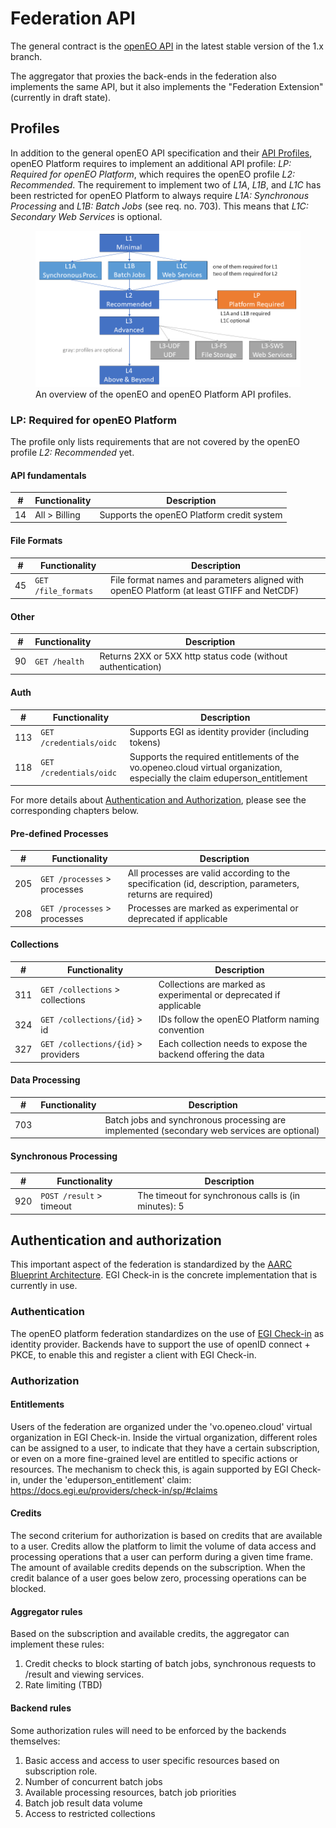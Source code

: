 # Federation API

The general contract is the [openEO API](https://api.openeo.org) in the latest stable version of the 1.x branch.

The aggregator that proxies the back-ends in the federation also implements the same API, but it also implements the "Federation Extension" (currently in draft state).

## Profiles

In addition to the general openEO API specification and their [API Profiles](https://openeo.org/documentation/1.0/developers/profiles/api.html),
openEO Platform requires to implement an additional API profile:
*LP: Required for openEO Platform*, which requires the openEO profile *L2: Recommended*.
The requirement to implement two of *L1A*, *L1B*, and *L1C* has been restricted for openEO Platform to always require *L1A: Synchronous Processing* and *L1B: Batch Jobs* (see req. no. 703). This means that *L1C: Secondary Web Services* is optional.

<figure>
    <img src="./profiles/api.png" alt="The hierarchy of openEO and openEO Platform API profiles.">
    <figcaption>An overview of the openEO and openEO Platform API profiles.</figcaption>
</figure>

### LP: Required for openEO Platform

The profile only lists requirements that are not covered by the openEO profile *L2: Recommended* yet.

#### API fundamentals

| # | Functionality | Description |
| -- | -- | -- |
| 14 | All > Billing | Supports the openEO Platform credit system |

#### File Formats

| # | Functionality | Description |
| -- | -- | -- |
| 45 | `GET /file_formats` | File format names and parameters aligned with openEO Platform (at least GTIFF and NetCDF) |

#### Other

| # | Functionality | Description |
| -- | -- | -- |
| 90 | `GET /health` | Returns 2XX or 5XX http status code (without authentication) |

#### Auth

| # | Functionality | Description |
| -- | -- | -- |
| 113 | `GET /credentials/oidc` | Supports EGI as identity provider (including tokens) |
| 118 | `GET /credentials/oidc` | Supports the required entitlements of the vo.openeo.cloud virtual organization, especially the claim eduperson_entitlement |

For more details about [Authentication and Authorization](#authentication-and-authorization), please see the corresponding chapters below.

#### Pre-defined Processes

| # | Functionality | Description |
| -- | -- | -- |
| 205 | `GET /processes` > processes | All processes are valid according to the specification (id, description, parameters, returns are required) |
| 208 | `GET /processes` > processes | Processes are marked as experimental or deprecated if applicable |

#### Collections

| # | Functionality | Description |
| -- | -- | -- |
| 311 | `GET /collections` > collections | Collections are marked as experimental or deprecated if applicable |
| 324 | `GET /collections/{id}` > id | IDs follow the openEO Platform naming convention |
| 327 | `GET /collections/{id}` > providers | Each collection needs to expose the backend offering the data |

#### Data Processing

| # | Functionality | Description |
| -- | -- | -- |
| 703 |  | Batch jobs and synchronous processing are implemented (secondary web services are optional) |

#### Synchronous Processing

| # | Functionality | Description |
| -- | -- | -- |
| 920 | `POST /result` > timeout | The timeout for synchronous calls is (in minutes): 5 |

## Authentication and authorization

This important aspect of the federation is standardized by the [AARC Blueprint Architecture](https://aarc-project.eu/architecture/). EGI Check-in is the concrete implementation that is currently in use.

### Authentication

The openEO platform federation standardizes on the use of [EGI Check-in](https://aai.egi.eu) as identity provider. Backends have to support the use of openID connect + PKCE, to enable this and register a client with EGI Check-in. 

### Authorization

#### Entitlements

Users of the federation are organized under the 'vo.openeo.cloud' virtual organization in EGI Check-in. Inside the virtual organization, different roles can be assigned to a user, to indicate that they have a certain subscription, or even on a more fine-grained level are entitled to specific actions or resources.
The mechanism to check this, is again supported by EGI Check-in, under the 'eduperson_entitlement' claim: <https://docs.egi.eu/providers/check-in/sp/#claims>

#### Credits

The second criterium for authorization is based on credits that are available to a user. Credits allow the platform to limit the volume of data access and processing operations that a user can perform during a given time frame. The amount of available credits depends on the subscription.
When the credit balance of a user goes below zero, processing operations can be blocked.

#### Aggregator rules

Based on the subscription and available credits, the aggregator can implement these rules:

1. Credit checks to block starting of batch jobs, synchronous requests to /result and viewing services.
2. Rate limiting (TBD)

#### Backend rules

Some authorization rules will need to be enforced by the backends themselves:

1. Basic access and access to user specific resources based on subscription role.
2. Number of concurrent batch jobs
3. Available processing resources, batch job priorities
4. Batch job result data volume
5. Access to restricted collections
